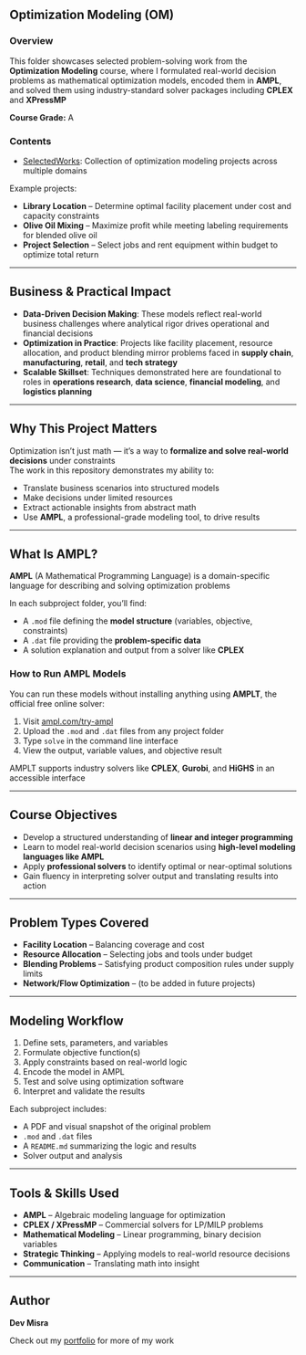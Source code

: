 ## Optimization Modeling (OM)

### Overview  
This folder showcases selected problem-solving work from the **Optimization Modeling** course, where I formulated real-world decision problems as mathematical optimization models, encoded them in **AMPL**, and solved them using industry-standard solver packages including **CPLEX** and **XPressMP**

**Course Grade:** A  

### Contents  
- [SelectedWorks](./SelectedWorks): Collection of optimization modeling projects across multiple domains

Example projects:
- **Library Location** – Determine optimal facility placement under cost and capacity constraints
- **Olive Oil Mixing** – Maximize profit while meeting labeling requirements for blended olive oil
- **Project Selection** – Select jobs and rent equipment within budget to optimize total return

---

## Business & Practical Impact

- **Data-Driven Decision Making**: These models reflect real-world business challenges where analytical rigor drives operational and financial decisions  
- **Optimization in Practice**: Projects like facility placement, resource allocation, and product blending mirror problems faced in **supply chain**, **manufacturing**, **retail**, and **tech strategy**  
- **Scalable Skillset**: Techniques demonstrated here are foundational to roles in **operations research**, **data science**, **financial modeling**, and **logistics planning**

---

## Why This Project Matters

Optimization isn’t just math — it’s a way to **formalize and solve real-world decisions** under constraints  
The work in this repository demonstrates my ability to:
- Translate business scenarios into structured models
- Make decisions under limited resources
- Extract actionable insights from abstract math
- Use **AMPL**, a professional-grade modeling tool, to drive results

---

## What Is AMPL?

**AMPL** (A Mathematical Programming Language) is a domain-specific language for describing and solving optimization problems

In each subproject folder, you’ll find:
- A `.mod` file defining the **model structure** (variables, objective, constraints)
- A `.dat` file providing the **problem-specific data**
- A solution explanation and output from a solver like **CPLEX**

### How to Run AMPL Models

You can run these models without installing anything using **AMPLT**, the official free online solver:

1. Visit [ampl.com/try-ampl](https://ampl.com/try-ampl)
2. Upload the `.mod` and `.dat` files from any project folder
3. Type `solve` in the command line interface
4. View the output, variable values, and objective result

AMPLT supports industry solvers like **CPLEX**, **Gurobi**, and **HiGHS** in an accessible interface

---

## Course Objectives  
- Develop a structured understanding of **linear and integer programming**
- Learn to model real-world decision scenarios using **high-level modeling languages like AMPL**
- Apply **professional solvers** to identify optimal or near-optimal solutions
- Gain fluency in interpreting solver output and translating results into action

---

## Problem Types Covered  
- **Facility Location** – Balancing coverage and cost
- **Resource Allocation** – Selecting jobs and tools under budget
- **Blending Problems** – Satisfying product composition rules under supply limits
- **Network/Flow Optimization** – (to be added in future projects)

---

## Modeling Workflow  
1. Define sets, parameters, and variables  
2. Formulate objective function(s)  
3. Apply constraints based on real-world logic  
4. Encode the model in AMPL  
5. Test and solve using optimization software  
6. Interpret and validate the results

Each subproject includes:
- A PDF and visual snapshot of the original problem
- `.mod` and `.dat` files
- A `README.md` summarizing the logic and results
- Solver output and analysis

---

## Tools & Skills Used  
- **AMPL** – Algebraic modeling language for optimization  
- **CPLEX / XPressMP** – Commercial solvers for LP/MILP problems  
- **Mathematical Modeling** – Linear programming, binary decision variables  
- **Strategic Thinking** – Applying models to real-world resource decisions  
- **Communication** – Translating math into insight

---

## Author  
**Dev Misra**  

Check out my [portfolio](https://31-dm.github.io/) for more of my work